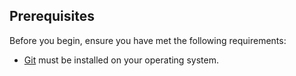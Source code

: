 ## Prerequisites

Before you begin, ensure you have met the following requirements:

* [Git](https://git-scm.com/downloads "Download Git") must be installed on your operating system.

